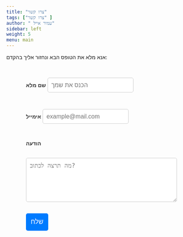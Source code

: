```yaml
---
title: "צרו קשר"
tags: ["צרו קשר" ]
author: " עמיר אייל"
sidebar: left
weight: 5
menu: main
---
```


אנא מלא את הטופס הבא ונחזור אליך בהקדם:

<form name="contact" method="POST" data-netlify="true" netlify-honeypot="bot-field" id="contactForm" class="contact-form">
  <input type="hidden" name="form-name" value="contact" />
  <p class="hidden">
    <label>אל תמלא שדה זה אם אתה בן אדם: <input name="bot-field" /></label>
  </p>

  <label for="name">שם מלא</label>
  <input type="text" id="name" name="name" required placeholder="הכנס את שמך" />

  <label for="email">אימייל</label>
  <input type="email" id="email" name="email" required placeholder="example@mail.com" />

  <label for="message">הודעה</label>
  <textarea id="message" name="message" rows="5" required placeholder="מה תרצה לכתוב?"></textarea>

  <button type="submit">שלח</button>
</form>

<div id="form-message" style="display:none; margin-top:20px; font-weight:bold; color:green;">
  תודה! ההודעה שלך נשלחה בהצלחה.
</div>

<script>
  const form = document.getElementById('contactForm');
  const formMessage = document.getElementById('form-message');

  form.addEventListener('submit', function(event) {
    event.preventDefault();

    const data = new FormData(form);

    fetch('/', {
      method: 'POST',
      headers: { 'Content-Type': 'application/x-www-form-urlencoded' },
      body: new URLSearchParams(data).toString()
    })
    .then(response => {
      if (response.ok) {
        form.style.display = 'none';
        formMessage.style.display = 'block';
      } else {
        alert('אירעה שגיאה בשליחת הטופס. אנא נסה שוב.');
      }
    })
    .catch(() => alert('אירעה שגיאה בשליחת הטופס. אנא נסה שוב.'));
  });
</script>

<style>
  .contact-form {
    max-width: 400px;
    margin: 2rem auto;
    display: flex;
    flex-direction: column;
    gap: 1rem;
    font-family: Arial, sans-serif;
  }
  .contact-form label {
    font-weight: bold;
    color: #333;
  }
  .contact-form input,
  .contact-form textarea {
    padding: 0.6rem;
    border: 1px solid #ccc;
    border-radius: 5px;
    font-size: 1rem;
  }
  .contact-form input:focus,
  .contact-form textarea:focus {
    outline: none;
    border-color: #007bff;
    box-shadow: 0 0 5px #007bff;
  }
  .contact-form button {
    background-color: #007bff;
    color: white;
    padding: 0.8rem;
    border: none;
    border-radius: 5px;
    font-size: 1.1rem;
    cursor: pointer;
    transition: background-color 0.3s ease;
  }
  .contact-form button:hover {
    background-color: #0056b3;
  }
  .hidden {
    display: none;
  }
</style>
